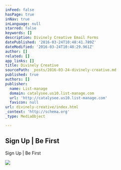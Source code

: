 ```yaml
---
inFeed: false
hasPage: true
inNav: true
inLanguage: null
starred: false
keywords: []
description: Divinely Creative Email Forms
datePublished: '2016-03-24T10:48:41.789Z'
dateModified: '2016-03-24T10:48:29.961Z'
author: []
related: []
app_links: []
title: Divinely Creative
sourcePath: _posts/2016-03-24-divinely-creative.md
published: true
authors: []
publisher:
  name: List-manage
  domain: catalysee.us10.list-manage.com
  url: 'http://catalysee.us10.list-manage.com'
  favicon: null
url: divinely-creative/index.html
_context: 'http://schema.org'
_type: MediaObject

---
```

<article style=""><h1>Sign Up | Be First</h1><p>Sign Up | Be First</p><img src="https://s3-us-west-2.amazonaws.com/the-grid-img/p/a00703528192f8794a5147164a9f1ae87404ce23.png" /></article>